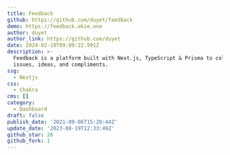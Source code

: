 ```yaml
---
title: Feedback
github: https://github.com/duyet/feedback
demo: https://feedback.okie.one
author: duyet
author_link: https://github.com/duyet
date: 2024-02-18T09:09:22.991Z
description: >-
  Feedback is a platform built with Next.js, TypeScript & Prisma to collect
  issues, ideas, and compliments.
ssg:
  - Nextjs
css:
  - Chakra
cms: []
category:
  - Dashboard
draft: false
publish_date: '2021-09-06T15:20:44Z'
update_date: '2023-08-19T12:33:49Z'
github_star: 26
github_fork: 1
---
```

